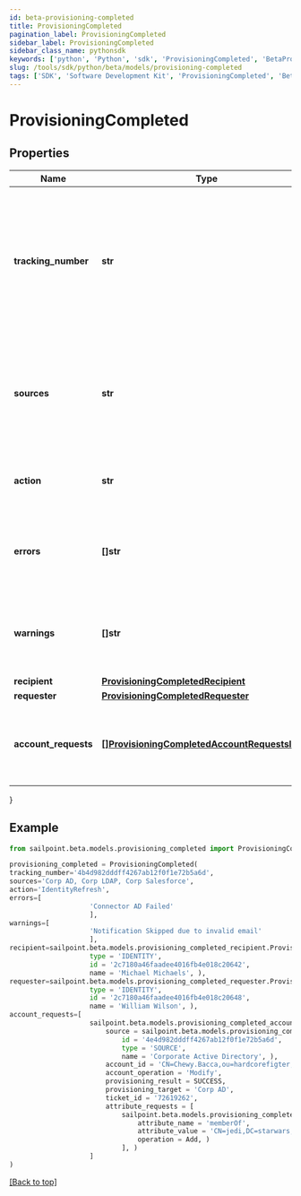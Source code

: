 ```yaml
---
id: beta-provisioning-completed
title: ProvisioningCompleted
pagination_label: ProvisioningCompleted
sidebar_label: ProvisioningCompleted
sidebar_class_name: pythonsdk
keywords: ['python', 'Python', 'sdk', 'ProvisioningCompleted', 'BetaProvisioningCompleted'] 
slug: /tools/sdk/python/beta/models/provisioning-completed
tags: ['SDK', 'Software Development Kit', 'ProvisioningCompleted', 'BetaProvisioningCompleted']
---
```


# ProvisioningCompleted


## Properties

Name | Type | Description | Notes
------------ | ------------- | ------------- | -------------
**tracking_number** | **str** | The reference number of the provisioning request. Useful for tracking status in the Account Activity search interface. | [required]
**sources** | **str** | One or more sources that the provisioning transaction(s) were done against.  Sources are comma separated. | [required]
**action** | **str** | Origin of where the provisioning request came from. | [optional] 
**errors** | **[]str** | A list of any accumulated error messages that occurred during provisioning. | [optional] 
**warnings** | **[]str** | A list of any accumulated warning messages that occurred during provisioning. | [optional] 
**recipient** | [**ProvisioningCompletedRecipient**](provisioning-completed-recipient) |  | [required]
**requester** | [**ProvisioningCompletedRequester**](provisioning-completed-requester) |  | [optional] 
**account_requests** | [**[]ProvisioningCompletedAccountRequestsInner**](provisioning-completed-account-requests-inner) | A list of provisioning instructions to perform on an account-by-account basis. | [required]
}

## Example

```python
from sailpoint.beta.models.provisioning_completed import ProvisioningCompleted

provisioning_completed = ProvisioningCompleted(
tracking_number='4b4d982dddff4267ab12f0f1e72b5a6d',
sources='Corp AD, Corp LDAP, Corp Salesforce',
action='IdentityRefresh',
errors=[
                    'Connector AD Failed'
                    ],
warnings=[
                    'Notification Skipped due to invalid email'
                    ],
recipient=sailpoint.beta.models.provisioning_completed_recipient.ProvisioningCompleted_recipient(
                    type = 'IDENTITY', 
                    id = '2c7180a46faadee4016fb4e018c20642', 
                    name = 'Michael Michaels', ),
requester=sailpoint.beta.models.provisioning_completed_requester.ProvisioningCompleted_requester(
                    type = 'IDENTITY', 
                    id = '2c7180a46faadee4016fb4e018c20648', 
                    name = 'William Wilson', ),
account_requests=[
                    sailpoint.beta.models.provisioning_completed_account_requests_inner.ProvisioningCompleted_accountRequests_inner(
                        source = sailpoint.beta.models.provisioning_completed_account_requests_inner_source.ProvisioningCompleted_accountRequests_inner_source(
                            id = '4e4d982dddff4267ab12f0f1e72b5a6d', 
                            type = 'SOURCE', 
                            name = 'Corporate Active Directory', ), 
                        account_id = 'CN=Chewy.Bacca,ou=hardcorefigter,ou=wookies,dc=starwars,dc=com', 
                        account_operation = 'Modify', 
                        provisioning_result = SUCCESS, 
                        provisioning_target = 'Corp AD', 
                        ticket_id = '72619262', 
                        attribute_requests = [
                            sailpoint.beta.models.provisioning_completed_account_requests_inner_attribute_requests_inner.ProvisioningCompleted_accountRequests_inner_attributeRequests_inner(
                                attribute_name = 'memberOf', 
                                attribute_value = 'CN=jedi,DC=starwars,DC=com', 
                                operation = Add, )
                            ], )
                    ]
)

```
[[Back to top]](#) 

